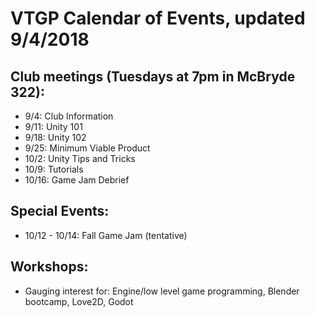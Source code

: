 # VTGP Calendar of Events, updated 9/4/2018

## Club meetings (Tuesdays at 7pm in McBryde 322):
- 9/4: Club Information
- 9/11: Unity 101
- 9/18: Unity 102
- 9/25: Minimum Viable Product
- 10/2: Unity Tips and Tricks
- 10/9: Tutorials
- 10/16: Game Jam Debrief

## Special Events:
- 10/12 - 10/14: Fall Game Jam (tentative)

## Workshops:
- Gauging interest for: Engine/low level game programming, Blender bootcamp, Love2D, Godot
